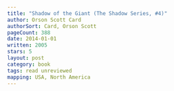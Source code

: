 ```yaml
---
title: "Shadow of the Giant (The Shadow Series, #4)"
author: Orson Scott Card
authorSort: Card, Orson Scott
pageCount: 388
date: 2014-01-01
written: 2005
stars: 5
layout: post
category: book
tags: read unreviewed
mapping: USA, North America
---
```

